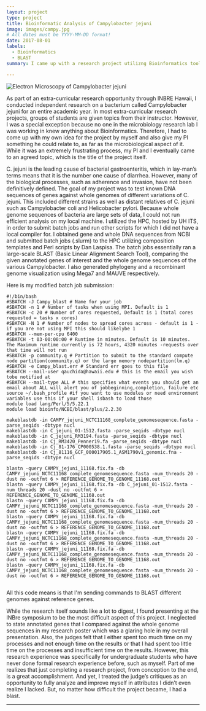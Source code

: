 ```yaml
---
layout: project
type: project
title: Bioinformatic Analysis of Campylobacter jejuni
image: images/campy.jpg
# All dates must be YYYY-MM-DD format!
date: 2017-08-01
labels:
  - Bioinformatics
  - BLAST
summary: I came up with a research project utilizng Bioinformatics tools.

---
```

![Electron Microscopy of Campylobacter jejuni](https://qauchida.github.io/images/campy.jpg)

  As part of an extra-curricular research opportunity through INBRE Hawaii, I conducted independent research on a bacterium called Campylobacter jejuni for an entire academic year. In most extra-curricular research projects, groups of students are given topics from their instructor. However, I was a special exception because no one in the microbiology research lab I was working in knew anything about Bioinformatics. Therefore, I had to come up with my own idea for the project by myself and also give my PI something he could relate to, as far as the microbiological aspect of it. While it was an extremely frustrating process, my PI and I eventually came to an agreed topic, which is the title of the project itself.

   C. jejuni is the leading cause of bacterial gastroenteritis, which in lay-man’s terms means that it is the number one cause of diarrhea. However, many of the biological processes, such as adherence and invasion, have not been definitively defined. The goal of my project was to test known DNA sequences of genes against whole genomes of different variations of C. jejuni. This included different strains as well as distant relatives of C. jejuni such as Campylobacter coli and Helicobacter pylori. Because whole genome sequences of bacteria are large sets of data, I could not run efficient analysis on my local machine. I utilized the HPC, hosted by UH ITS, in order to submit batch jobs and run other scripts for which I did not have a local compiler for. I obtained gene and whole DNA sequences from NCBI and submitted batch jobs (.slurm) to the HPC utilizing composition templates and Perl scripts by Dan Laspisa. The batch jobs essentially ran a large-scale BLAST (Basic Linear Alignment Search Tool), comparing the given annotated genes of interest and the whole genome sequences of the various Campylobacter. I also generated phylogeny and a recombinant genome visualization using Mega7 and MAUVE respectively.  
   
 Here is my modified batch job submission:
 ```
 #!/bin/bash
#SBATCH -J Campy_blast # Name for your job
#SBATCH -n 1 # Number of tasks when using MPI. Default is 1
#SBATCH -c 20 # Number of cores requested, Default is 1 (total cores requested = tasks x cores)
#SBATCH -N 1 # Number of nodes to spread cores across - default is 1 - if you are not using MPI this should likelybe 1
#SBATCH --mem-per-cpu 6400 
#SBATCH -t 03-00:00:00 # Runtime in minutes. Default is 10 minutes. The Maximum runtime currently is 72 hours, 4320 minutes -requests over that time will not run
#SBATCH -p community.q # Partition to submit to the standard compute node partition(community.q) or the large memory nodepartition(lm.q)
#SBATCH -e Campy_blast.err # Standard err goes to this file
#SBATCH --mail-user qauchida@hawaii.edu # this is the email you wish tobe notified at
#SBATCH --mail-type ALL # this specifies what events you should get an email about ALL will alert you of jobbeginning,completion, failure etc
source ~/.bash_profile #if you want to use modules or need environment variables use this if your shell isbash to load those
module load lang/Perl/5/5.22.1
module load bioinfo/NCBI/blast/plus/2.2.30

makeblastdb -in CAMPY_jejuni_NCTC11168_complete_genomesequence.fasta -parse_seqids -dbtype nucl
makeblastdb -in C_jejuni_01-1512.fasta -parse_seqids -dbtype nucl
makeblastdb -in C_jejuni_RM3194.fasta -parse_seqids -dbtype nucl
makeblastdb -in Cj_RM3420_Penner19.fa -parse_seqids -dbtype nucl
makeblastdb -in Cj_81-176_CP000538.1.fasta -parse_seqids -dbtype nucl
makeblastdb -in Cj_81116_GCF_000017905.1_ASM1790v1_genomic.fna -parse_seqids -dbtype nucl

blastn -query CAMPY_jejuni_11168.fix.fa -db CAMPY_jejuni_NCTC11168_complete_genomesequence.fasta -num_threads 20 -dust no -outfmt 6 > REFERENCE_GENOME_TO_GENOME_11168.out
blastn -query CAMPY_jejuni_11168.fix.fa -db C_jejuni_01-1512.fasta -num_threads 20 -dust no -outfmt 6 > REFERENCE_GENOME_TO_GENOME_11168.out
blastn -query CAMPY_jejuni_11168.fix.fa -db CAMPY_jejuni_NCTC11168_complete_genomesequence.fasta -num_threads 20 -dust no -outfmt 6 > REFERENCE_GENOME_TO_GENOME_11168.out
blastn -query CAMPY_jejuni_11168.fix.fa -db CAMPY_jejuni_NCTC11168_complete_genomesequence.fasta -num_threads 20 -dust no -outfmt 6 > REFERENCE_GENOME_TO_GENOME_11168.out
blastn -query CAMPY_jejuni_11168.fix.fa -db CAMPY_jejuni_NCTC11168_complete_genomesequence.fasta -num_threads 20 -dust no -outfmt 6 > REFERENCE_GENOME_TO_GENOME_11168.out
blastn -query CAMPY_jejuni_11168.fix.fa -db CAMPY_jejuni_NCTC11168_complete_genomesequence.fasta -num_threads 20 -dust no -outfmt 6 > REFERENCE_GENOME_TO_GENOME_11168.out
blastn -query CAMPY_jejuni_11168.fix.fa -db CAMPY_jejuni_NCTC11168_complete_genomesequence.fasta -num_threads 20 -dust no -outfmt 6 > REFERENCE_GENOME_TO_GENOME_11168.out


 ```
 All this code means is that I'm sending commands to BLAST different genomes against reference genes.
 
   While the research itself sounds like a lot to digest, I found presenting at the INBre symposium to be the most difficult aspect of this project. I neglected to state annotated genes that I compared against the whole genome sequences in my research poster which was a glaring hole in my overall presentation. Also, the judges felt that I either spent too much time on my processes and not enough time on the results or that I had spent too little time on the processes and insufficient time on the results. However, this research experience was specifically for undergraduate students who have never done formal research experience before, such as myself. Part of me realizes that just completing a research project, from conception to the end, is a great accomplishment. And yet, I treated the judge’s critiques as an opportunity to fully analyze and improve myself in attributes I didn’t even realize I lacked. But, no matter how difficult the project became, I had a blast.

---




